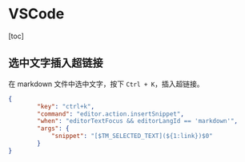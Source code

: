 # VSCode

[toc]

## 选中文字插入超链接

在 markdown 文件中选中文字，按下 `Ctrl + K`，插入超链接。

```json
{
        "key": "ctrl+k",
        "command": "editor.action.insertSnippet",
        "when": "editorTextFocus && editorLangId == 'markdown'",
        "args": {
            "snippet": "[$TM_SELECTED_TEXT](${1:link})$0"
        }
}
```

